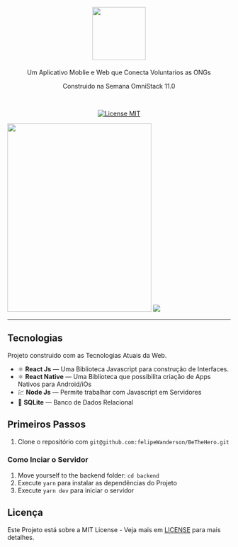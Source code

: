 <h1 align="center">
<br>
  <img src="https://user-images.githubusercontent.com/18500523/77490588-09bfef00-6e1a-11ea-91e4-4bc23c276916.png" width="120">
</h1>
<p align="center">Um Aplicativo Moblie e Web que Conecta Voluntarios as ONGs</p>
<p align="center">Construido na Semana OmniStack 11.0</p></br>

<p align="center">
  <a href="https://opensource.org/licenses/MIT">
    <img src="https://img.shields.io/badge/License-MIT-blue.svg" alt="License MIT">
  </a>
</p>

<div>
  <img src="https://user-images.githubusercontent.com/18500523/77491483-a5eaf580-6e1c-11ea-9ab3-f48ff0edc096.png" height="425" width="325">
  <img src="https://user-images.githubusercontent.com/18500523/77492785-2c550680-6e20-11ea-8faa-98db2395dc32.png">
</div>

<hr />

## Tecnologias

Projeto construido com as Tecnologias Atuais da Web.

- ⚛️ **React Js** — Uma Biblioteca Javascript para construção de Interfaces.
- ⚛️ **React Native** — Uma Biblioteca que possibilita criação de Apps Nativos para Android/iOs
- 💹 **Node Js** — Permite trabalhar com Javascript em Servidores
- 📄 **SQLite** — Banco de Dados Relacional

## Primeiros Passos

1. Clone o repositório com  `git@github.com:felipeWanderson/BeTheHero.git`

### Como Inciar o Servidor 

1. Move yourself to the backend folder: `cd backend`
2. Execute `yarn` para instalar as dependências do Projeto<br />
3. Execute `yarn dev` para iniciar o servidor

## Licença

Este Projeto está sobre a MIT License - Veja mais em [LICENSE](https://opensource.org/licenses/MIT) para mais detalhes.
